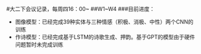 #大二下会议记录，每周四16：00~
##W1~W4
###目前进度：
- 图像模型：已经完成39种实体与三种情感（积极、消极、中性）两个CNN的训练
- 作诗模型：已经完成基于LSTM的诗歌生成、押韵。基于GPT的模型由于硬件问题暂时未完成训练
